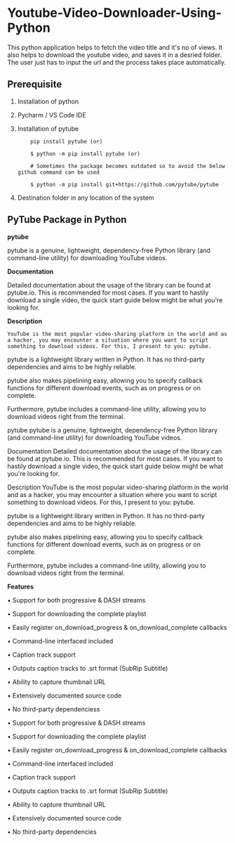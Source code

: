 # Youtube-Video-Downloader-Using-Python

This python application helps to fetch the video title and it's no of views. It also helps to download the youtube video, and saves it in a desried folder.
The user just has to input the url and the process takes place automatically.

## Prerequisite
1. Installation of python
    
2. Pycharm / VS Code IDE

3. Installation of pytube 

           pip install pytube (or)

           $ python -m pip install pytube (or)

           # Sometimes the package becomes outdated so to avoid the below github command can be used

           $ python -m pip install git+https://github.com/pytube/pytube 

5. Destination folder in any location of the system

## PyTube Package in Python

**pytube**

pytube is a genuine, lightweight, dependency-free Python library (and command-line utility) for downloading YouTube videos.

**Documentation**

Detailed documentation about the usage of the library can be found at pytube.io. This is recommended for most cases. If you want to hastily download a single video, the quick start guide below might be what you're looking for.

**Description**

    YouTube is the most popular video-sharing platform in the world and as a hacker, you may encounter a situation where you want to script something to download videos. For this, I present to you: pytube.

pytube is a lightweight library written in Python. It has no third-party dependencies and aims to be highly reliable.

pytube also makes pipelining easy, allowing you to specify callback functions for different download events, such as on progress or on complete.

Furthermore, pytube includes a command-line utility, allowing you to download videos right from the terminal.

pytube
pytube is a genuine, lightweight, dependency-free Python library (and command-line utility) for downloading YouTube videos.

Documentation
Detailed documentation about the usage of the library can be found at pytube.io. This is recommended for most cases. If you want to hastily download a single video, the quick start guide below might be what you're looking for.

Description
YouTube is the most popular video-sharing platform in the world and as a hacker, you may encounter a situation where you want to script something to download videos. For this, I present to you: pytube.

pytube is a lightweight library written in Python. It has no third-party dependencies and aims to be highly reliable.

pytube also makes pipelining easy, allowing you to specify callback functions for different download events, such as on progress or on complete.

Furthermore, pytube includes a command-line utility, allowing you to download videos right from the terminal.

**Features**

•	Support for both progressive & DASH streams

•	Support for downloading the complete playlist

•	Easily register on_download_progress & on_download_complete callbacks

•	Command-line interfaced included

•	Caption track support

•	Outputs caption tracks to .srt format (SubRip Subtitle)

•	Ability to capture thumbnail URL

•	Extensively documented source code

•	No third-party dependenciess

•	Support for both progressive & DASH streams

•	Support for downloading the complete playlist

•	Easily register on_download_progress & on_download_complete callbacks

•	Command-line interfaced included

•	Caption track support

•	Outputs caption tracks to .srt format (SubRip Subtitle)

•	Ability to capture thumbnail URL

•	Extensively documented source code

•	No third-party dependencies



